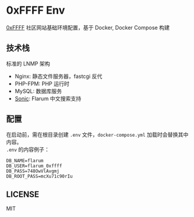 # 0xFFFF Env
[0xFFFF](https://0xffff.one) 社区网站基础环境配置，基于 Docker, Docker Compose 构建

## 技术栈
标准的 LNMP 架构
* Nginx: 静态文件服务器，fastcgi 反代
* PHP-FPM: PHP 运行时
* MySQL: 数据库服务
* [Sonic](https://github.com/ganuonglachanh/flarum-sonic): Flarum 中文搜索支持

## 配置
在启动前，需在根目录创建 `.env` 文件，`docker-compose.yml` 加载时会替换其中内容。  
`.env` 的内容例子：
```
DB_NAME=flarum
DB_USER=flarum_0xffff
DB_PASS=748OwVlAvgmj
DB_ROOT_PASS=mcXu71c90rIu
```

## LICENSE
MIT
